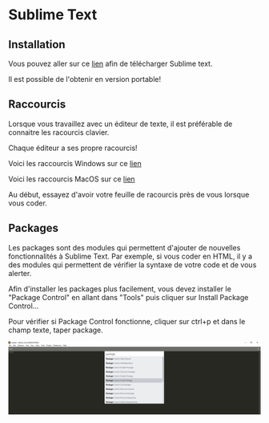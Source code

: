 # Sublime Text

## Installation

Vous pouvez aller sur ce [lien](https://www.sublimetext.com) afin de télécharger Sublime text.

Il est possible de l'obtenir en version portable!

## Raccourcis

Lorsque vous travaillez avec un éditeur de texte, il est préférable de connaitre les racourcis clavier.

Chaque éditeur a ses propre racourcis!

Voici les raccourcis Windows sur ce [lien](sublime-text/pdf/racourcis-windows.pdf)

Voici les raccourcis MacOS sur ce [lien](sublime-text/pdf/racourcis-osx.pdf)

Au début, essayez d'avoir votre feuille de racourcis près de vous lorsque vous coder.


## Packages

Les packages sont des modules qui permettent d'ajouter de nouvelles fonctionnalités à Sublime Text. Par exemple, si vous coder en HTML, il y a des modules qui permettent de vérifier la syntaxe de votre code et de vous alerter.

Afin d'installer les packages plus facilement, vous devez installer le "Package Control" en allant dans "Tools" puis cliquer sur Install Package Control...

Pour vérifier si Package Control fonctionne, cliquer sur ctrl+p et dans le champ texte, taper package.

![cover](sublime-text/img/package-1.png)